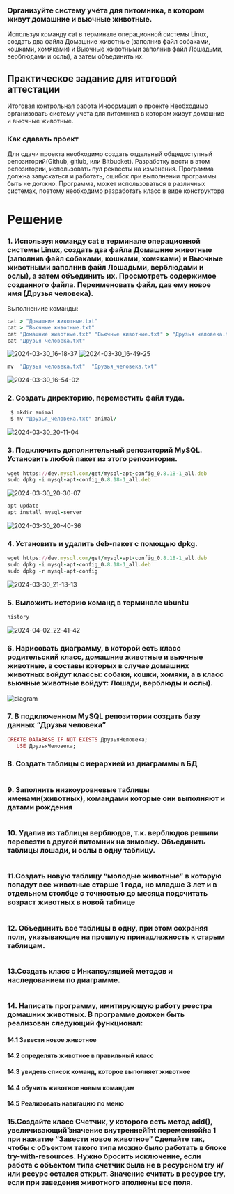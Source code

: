 ### Организуйте систему учёта для питомника, в котором живут домашние и вьючные животные. 
Используя команду cat в терминале операционной системы Linux, создать два файла Домашние животные (заполнив файл собаками, кошками, хомяками) и Вьючные животными заполнив файл Лошадьми, верблюдами и ослы), а затем объединить их.

## Практическое задание для итоговой аттестации
Итоговая контрольная работа
Информация о проекте
Необходимо организовать систему учета для питомника в котором живут
домашние и вьючные животные.
### Как сдавать проект
Для сдачи проекта необходимо создать отдельный общедоступный репозиторий(Github, gitlub, или Bitbucket). Разработку вести в этом репозитории, использовать пул реквесты на изменения. 
Программа должна запускаться и работать, ошибок при выполнении программы быть не должно.
Программа, может использоваться в различных системах, поэтому необходимо разработать класс в виде конструктора

# Решение

### 1. Используя команду cat в терминале операционной системы Linux, создать два файла Домашние животные (заполнив файл собаками, кошками, хомяками) и Вьючные животными заполнив файл Лошадьми, верблюдами и ослы), а затем объединить их. Просмотреть содержимое созданного файла. Переименовать файл, дав ему новое имя (Друзья человека).

Выполнениие команды:

``` ruby
cat > "Домашние животные.txt"
cat > "Вьючные животные.txt"
cat "Домашние животные.txt" "Вьючные животные.txt" > "Друзья человека.txt"
cat "Друзья человека.txt"
```
![2024-03-30_16-18-37](https://github.com/Vlad100001/-/assets/132137476/54bbafe0-990d-4341-9cd2-95596804ea05)
![2024-03-30_16-49-25](https://github.com/Vlad100001/-/assets/132137476/b73c2c5b-6647-4822-9c1d-f2a445ecdae1)


```ruby
mv  "Друзья человека.txt"  "Друзья_человека.txt"
```
![2024-03-30_16-54-02](https://github.com/Vlad100001/-/assets/132137476/47ff41e1-ee3e-4105-9d1c-588d495ad184)


### 2. Создать директорию, переместить файл туда.

```ruby
 $ mkdir animal
 $ mv "Друзья_человека.txt" animal/
```
![2024-03-30_20-11-04](https://github.com/Vlad100001/-/assets/132137476/44f489e3-1d15-482e-8c88-7bb191ccd4fa)

### 3. Подключить дополнительный репозиторий MySQL. Установить любой пакет из этого репозитория.

```ruby
wget https://dev.mysql.com/get/mysql-apt-config_0.8.18-1_all.deb
sudo dpkg -i mysql-apt-config_0.8.18-1_all.deb
```
![2024-03-30_20-30-07](https://github.com/Vlad100001/-/assets/132137476/8e6284ff-f2fb-41c7-8408-db5871c99ddf)

```ruby
apt update
apt install mysql-server
```
![2024-03-30_20-40-36](https://github.com/Vlad100001/-/assets/132137476/48754d84-1d46-4d8d-a1b1-595b8dfe47b7)

### 4. Установить и удалить deb-пакет с помощью dpkg.
```ruby
wget https://dev.mysql.com/get/mysql-apt-config_0.8.18-1_all.deb
sudo dpkg -i mysql-apt-config_0.8.18-1_all.deb
sudo dpkg -r mysql-apt-config
```
![2024-03-30_21-13-13](https://github.com/Vlad100001/-/assets/132137476/6e93e712-1b74-49a2-90c4-923dce513898)

### 5. Выложить историю команд в терминале ubuntu
```ruby
history
```
![2024-04-02_22-41-42](https://github.com/Vlad100001/-/assets/132137476/5b391082-ea59-4e31-9521-6862b78d5a74)

### 6. Нарисовать диаграмму, в которой есть класс родительский класс, домашние животные и вьючные животные, в составы которых в случае домашних животных войдут классы: собаки, кошки, хомяки, а в класс вьючные животные войдут: Лошади, верблюды и ослы).

![diagram](https://github.com/Vlad100001/-/assets/132137476/7711038d-9c48-42bb-8786-9e99a3ea9b99)

### 7. В подключенном MySQL репозитории создать базу данных “Друзья человека”
```ruby
CREATE DATABASE IF NOT EXISTS ДрузьяЧеловека;
   USE ДрузьяЧеловека;
```

### 8. Создать таблицы с иерархией из диаграммы в БД

```ruby


```

### 9. Заполнить низкоуровневые таблицы именами(животных), командами которые они выполняют и датами рождения

```ruby


```

### 10. Удалив из таблицы верблюдов, т.к. верблюдов решили перевезти в другой питомник на зимовку. Объединить таблицы лошади, и ослы в одну таблицу.

```ruby


```

### 11.Создать новую таблицу “молодые животные” в которую попадут все животные старше 1 года, но младше 3 лет и в отдельном столбце с точностью до месяца подсчитать возраст животных в новой таблице 

```ruby


```

### 12. Объединить все таблицы в одну, при этом сохраняя поля, указывающие на прошлую принадлежность к старым таблицам.

```ruby


```

### 13.Создать класс с Инкапсуляцией методов и наследованием по диаграмме.

```ruby


```

### 14. Написать программу, имитирующую работу реестра домашних животных. В программе должен быть реализован следующий функционал:

#### 14.1 Завести новое животное

#### 14.2 определять животное в правильный класс

#### 14.3 увидеть список команд, которое выполняет животное

#### 14.4 обучить животное новым командам

#### 14.5 Реализовать навигацию по меню

### 15.Создайте класс Счетчик, у которого есть метод add(), увеличивающий̆ значение внутренней̆int переменной̆на 1 при нажатие “Завести новое животное” Сделайте так, чтобы с объектом такого типа можно было работать в блоке try-with-resources. Нужно бросить исключение, если работа с объектом типа счетчик была не в ресурсном try и/или ресурс остался открыт. Значение считать в ресурсе try, если при заведения животного аполнены все поля.
